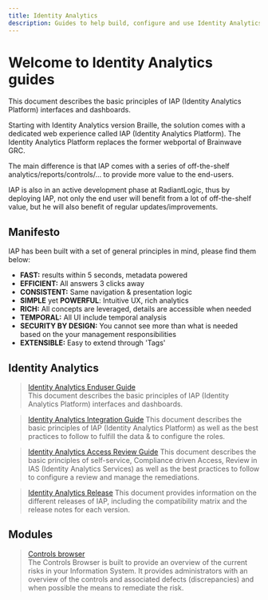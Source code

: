 ```yaml
---
title: Identity Analytics
description: Guides to help build, configure and use Identity Analytics
---
```


# Welcome to Identity Analytics guides

This document describes the basic principles of IAP (Identity Analytics Platform) interfaces and dashboards.

Starting with Identity Analytics version Braille, the solution comes with a dedicated web experience called IAP (Identity Analytics Platform). The Identity Analytics Platform replaces the former webportal of Brainwave GRC.  

The main difference is that IAP comes with a series of off-the-shelf analytics/reports/controls/... to provide more value to the end-users.

IAP is also in an active development phase at RadiantLogic, thus by deploying IAP, not only the end user will benefit from a lot of off-the-shelf value, but he will also benefit of regular updates/improvements.

## Manifesto

IAP has been built with a set of general principles in mind, please find them below:

- **FAST:** results within 5 seconds, metadata powered
- **EFFICIENT:** All answers 3 clicks away
- **CONSISTENT:** Same navigation & presentation logic
- **SIMPLE** yet **POWERFUL**: Intuitive UX, rich analytics
- **RICH:** All concepts are leveraged, details are accessible when needed
- **TEMPORAL:** All UI include temporal analysis
- **SECURITY BY DESIGN:** You cannot see more than what is needed based on the your management responsibilities
- **EXTENSIBLE:** Easy to extend through 'Tags'  

## Identity Analytics

<section>
  
  > [Identity Analytics Enduser Guide](identitry-analytics/enduser-guide/01-introduction)  
  > This document describes the basic principles of IAP (Identity Analytics Platform) interfaces and dashboards.  

  > [Identity Analytics Integration Guide](identitry-analytics/integration-guide/01-introduction)
  > This document describes the basic principles of IAP (Identity Analytics Platform) as well as the best practices to follow to fulfill the data & to configure the roles.  

  > [Identity Analytics Access Review Guide](identity-analytics/uar-guide/01-introduction)
  > This document describes the basic principles of self-service, Compliance driven Access, Review in IAS (Identity Analytics Services) as well as the best practices to follow to configure a review and manage the remediations.  

  > [Identity Analytics Release](identitry-analytics/iap-release/01-iap-release-overview)
  > This document provides information on the different releases of IAP, including the compatibility matrix and the release notes for each version.  

</section>

## Modules

<section>
  
  > [Controls browser](controls-browser/controls-browser)  
  > The Controls Browser is built to provide an overview of the current risks in your Information System. It provides administrators with an overview of the controls and associated defects (discrepancies) and when possible the means to remediate the risk.  

</section>

